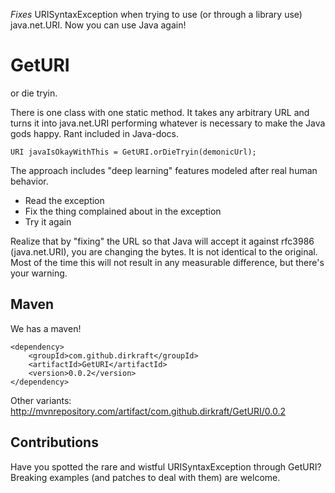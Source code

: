 *Fixes* URISyntaxException when trying to use (or through a library use) java.net.URI. Now you can use Java again!


GetURI
======
or die tryin.

There is one class with one static method. It takes any arbitrary URL and turns it into java.net.URI performing whatever is necessary to make the Java gods happy. Rant included in Java-docs.

    URI javaIsOkayWithThis = GetURI.orDieTryin(demonicUrl);

The approach includes "deep learning" features modeled after real human behavior.

  - Read the exception
  - Fix the thing complained about in the exception
  - Try it again

Realize that by "fixing" the URL so that Java will accept it against rfc3986 (java.net.URI), you are changing the bytes. It is not identical to the original. Most of the time this will not result in any measurable difference, but there's your warning.


## Maven ##
We has a maven!

    <dependency>
    	<groupId>com.github.dirkraft</groupId>
    	<artifactId>GetURI</artifactId>
    	<version>0.0.2</version>
    </dependency>

Other variants: http://mvnrepository.com/artifact/com.github.dirkraft/GetURI/0.0.2


## Contributions ##
Have you spotted the rare and wistful URISyntaxException through GetURI? Breaking examples (and patches to deal with them) are welcome.

